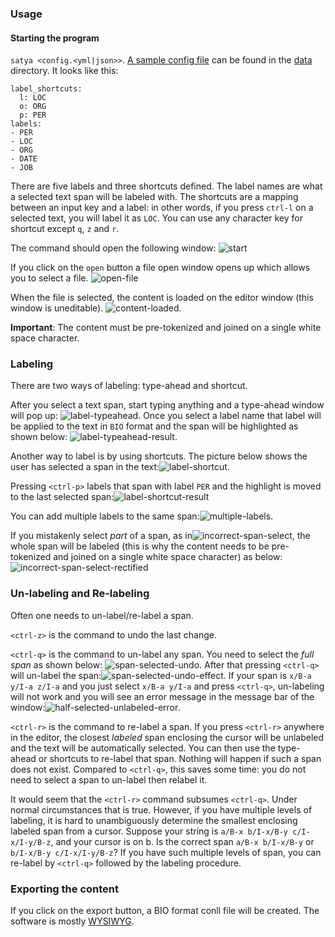 ### Usage

#### Starting the program

`satya <config.<yml|json>>`. [A sample config file](../data/sampleconfig.yml) can be found in the [data](../data) directory. It looks like this:

```
label_shortcuts:
  l: LOC
  o: ORG
  p: PER
labels:
- PER
- LOC
- ORG
- DATE
- JOB
```

There are five labels and three shortcuts defined. The label names are what a selected text span will be labeled with. The shortcuts are a mapping between an input key and a label: in other words, if you press `ctrl-l` on a selected text, you will label it as `LOC`. You can use any character key for shortcut except `q`, `z` and `r`.

The command should open the following window:
![start](images/start.png)

If you click on the `open` button a file open window opens up which allows you to select a file.
![open-file](images/open-file.png)

When the file is selected, the content is loaded on the editor window (this window is uneditable).
![content-loaded](images/content-loaded.png).

**Important**: The content must be pre-tokenized and joined on a single white space character.

### Labeling

There are two ways of labeling: type-ahead and shortcut.

After you select a text span, start typing anything and a type-ahead window will pop up:
![label-typeahead](images/label-typeahead.png). Once you select a label name that label will be applied to the text in `BIO` format and the span will be highlighted as shown below:
![label-typeahead-result](images/label-typeahead-result.png).

Another way to label is by using shortcuts. The picture below shows the user has selected a span in the text:![label-shortcut](images/label-shortcut.png).

Pressing `<ctrl-p>` labels that span with label `PER` and the highlight is moved to the last selected span:![label-shortcut-result](images/label-shortcut-result.png)

You can add multiple labels to the same span:![multiple-labels](images/multiple-labels.png).

If you mistakenly select _part_ of a span, as in![incorrect-span-select](images/incorrect-span-select.png), the whole span will be labeled (this is why the content needs to be pre-tokenized and joined on a single white space character) as below:![incorrect-span-select-rectified](images/incorrect-span-select-rectified.png)


### Un-labeling and Re-labeling

Often one needs to un-label/re-label a span.

`<ctrl-z>` is the command to undo the last change.

`<ctrl-q>` is the command to un-label any span. You need to select the _full span_ as shown below:
![span-selected-undo](images/span-selected-undo.png). After that pressing `<ctrl-q>` will un-label the span:![span-selected-undo-effect](images/span-selected-undo-effect.png). If your span is `x/B-a y/I-a z/I-a` and you just select `x/B-a y/I-a` and press `<ctrl-q>`, un-labeling will not work and you will see an error message in the message bar of the window:![half-selected-unlabeled-error](images/half-selected-unlabeled-error.png).

`<ctrl-r>` is the command to re-label a span. If you press `<ctrl-r>` anywhere in the editor, the closest _labeled_ span enclosing the cursor will be unlabeled and the text will be automatically selected. You can then use the type-ahead or shortcuts to re-label that span. Nothing will happen if such a span does not exist. Compared to `<ctrl-q>`, this saves some time: you do not need to select a span to un-label then relabel it.

It would seem that the `<ctrl-r>` command subsumes `<ctrl-q>`. Under normal circumstances that is true. However, if you have multiple levels of labeling, it is hard to unambiguously determine the smallest enclosing labeled span from a cursor. Suppose your string is `a/B-x b/I-x/B-y c/I-x/I-y/B-z`, and your cursor is on b. Is the correct span `a/B-x b/I-x/B-y` or `b/I-x/B-y c/I-x/I-y/B-z`? If you have such multiple levels of span, you can re-label by `<ctrl-q>` followed by the labeling procedure.

### Exporting the content

If you click on the export button, a BIO format conll file will be created. The software is mostly [WYSIWYG](http://en.wikipedia.org/wiki/WYSIWYG).
